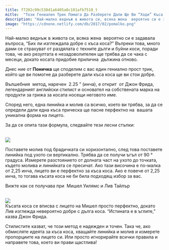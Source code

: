```yaml
---
title: f7202c99c538d1a6405a0c101afb7510_t
mitle:  "Този Гениален Трик Помага Да Разберете Дали Ще Ви “Ходи” Къса Прическа!"
description: "Най-малко веднъж в живота си, всяка жена  вероятно си е задавала въпроса, &qout;Бих ли изглеждала добре с къса коса?&qout; Въпреки това, много дами се страхуват от раздялата с т�"
image: "https://cdnone.netlify.com/db/2017/02/pomalko.png"
---
```


 <p>Най-малко веднъж в живота си, всяка жена  вероятно си е задавала въпроса, “Бих ли изглеждала добре с къса коса?” Въпреки това, много дами се страхуват от раздялата с техните дълги и буйни коси, поради това, че ако резултата е незадоволителен ще трябва да се чака с месеци, докато косата придобие прилична  дължина отново.</p>      <p>Днес ние от <strong>Поничка</strong> ще споделим с вас един гениално прост трик, който ще ви помогне да разберете дали къса коса ще ви стои добре.</p> <p>Вълшебния  метод, наречен  2.25 ” (инча), е открит  от Джон Фрида, легендарният английски стилист и основател на собствената марка на продукти за грижа за косата носещи неговото име.</p> <p>Според него, една линийка и молив са всичко, което ви трябва, за да се определи дали една къса прическа ще пасне перфектно на  вашата уникална форма на лицето.</p>       <p>За да се опита тази формула, следвайте тези лесни стъпки:</p> <p> <br/><img src="https://cdnone.netlify.com/db/2017/02/pomalko.png"/></p> <p>Поставете молив под брадичката си хоризонтално, след това поставете линийка под ухото си вертикално. Трябва да се получи ъгъл от 90 ° градуса. Измерете разстоянието от долната част на ухото до точката, където молива и линийката се пресичат. Ако тази височина е по-малка от 2,25 инча, лицето ви е перфектно за къса коса. Ако е повече от 2,25 инча, то тогава късата коса не би била подходящ избор за вас.</p>  <p>Вижте как се получава при  Мишел Уилямс и Лив Тайлър</p>      <p> <br/><img src="https://cdnone.netlify.com/db/2017/02/michelle.jpg"/><br/> Късата коса се вписва с лицето на Мишел просто перфектно, докато Лив изглежда невероятно добре с дълга коса. “Истината е в ъглите,” казва Джон Фрида.</p> <p>Стилистите казват, че този метод е надежден и точен. Така че, ако обмисляте идеята за къса коса, хващайте линийка и молив и измерете пропорциите на лицето си. Или просто игнорирайте всички правила и направете това, което ви прави щастлива!</p>       